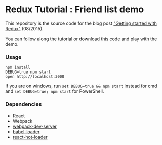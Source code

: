 Redux Tutorial : Friend list demo
=====================

This repository is the source code for the blog post ["Getting started with Redux"](http://www.jchapron.com/2015/08/14/getting-started-with-redux/) (08/2015).

You can follow along the tutorial or download this code and play with the demo.

### Usage

```
npm install
DEBUG=true npm start
open http://localhost:3000
```

If you are on windows, run `set DEBUG=true && npm start` instead for cmd and `set DEBUG=true; npm start` for PowerShell.

### Dependencies

* React
* Webpack
* [webpack-dev-server](https://github.com/webpack/webpack-dev-server)
* [babel-loader](https://github.com/babel/babel-loader)
* [react-hot-loader](https://github.com/gaearon/react-hot-loader)
